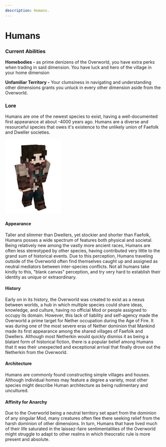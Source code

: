 ```yaml
---
description: Humans.
---
```


# Humans

### Current Abilities

**Homebodies -** as prime denizens of the Overworld, you have extra perks when trading in said dimension. You have luck and hero of the village in your home dimension

**Unfamiliar Territory -** Your clumsiness in navigating and understanding other dimensions grants you unluck in every other dimension aside from the Overworld.

### Lore

Humans are one of the newest species to exist, having a well-documented first appearance at about -4000 years ago. Humans are a diverse and resourceful species that owes it's existence to the unlikely union of Faefolk and Dweller societies.

![Human](../../.gitbook/assets/advent.png)

#### Appearance

Taller and slimmer than Dwellers, yet stockier and shorter than Faefolk, Humans posses a wide spectrum of features both physical and societal. Being relatively new among the vastly more ancient races, Humans are often less stereotyped by other species, having contributed very little to the grand sum of historical events. Due to this perception, Humans traveling outside of the Overworld often find themselves caught up and assigned as neutral mediators between inter-species conflicts. Not all humans take kindly to this, "blank canvas" perception, and try very hard to establish their identity as unique or extraordinary.

#### History

Early on in its history, the Overworld was created to exist as a nexus between worlds, a hub in which multiple species could share ideas, knowledge, and culture, having no official Mod or people assigned to occupy its domain. However, this lack of liability and self-agency made the Overworld a prime target for Nether occupation during the Age of Fire. It was during one of the most severe eras of Nether dominion that Mankind made its first appearance among the shared villages of Faefolk and Dwellers. Although most Netherkin would quickly dismiss it as being a blatant form of historical fiction, there is a popular belief among Humans that it was their unexpected and exceptional arrival that finally drove out the Netherkin from the Overworld.

#### Architecture

Humans are commonly found constructing simple villages and houses. Although individual homes may feature a degree a variety, most other species might describe Human architecture as being rudimentary and uncultured.

#### Affinity for Anarchy

Due to the Overworld being a neutral territory set apart from the dominion of any singular Mod, many creatures often flee there seeking relief from the harsh dominion of other dimensions. In turn, Humans that have lived much of their life saturated in the laissez-faire sentimentalities of the Overworld might struggle to adapt to other realms in which theocratic rule is more present and absolute.
